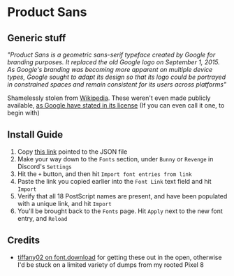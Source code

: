 # Product Sans

## Generic stuff
_"Product Sans is a geometric sans-serif typeface created by Google for branding purposes. It replaced the old Google logo on September 1, 2015. As Google's branding was becoming more apparent on multiple device types, Google sought to adapt its design so that its logo could be portrayed in constrained spaces and remain consistent for its users across platforms"_

Shamelessly stolen from [Wikipedia](https://en.wikipedia.org/wiki/Product_Sans). These weren't even made publicly available, [as Google have stated in its license](https://fonts.google.com/license/productsans) (If you can even call it one, to begin with)

## Install Guide
1. Copy [this link](https://github.com/Thisisauser6443/Product-Sans/raw/refs/heads/main/Import.json) pointed to the JSON file
2. Make your way down to the `Fonts` section, under `Bunny` or `Revenge` in Discord's `Settings`
3. Hit the `+` button, and then hit `Import font entries from link`
4. Paste the link you copied earlier into the `Font Link` text field and hit `Import`
5. Verify that all 18 PostScript names are present, and have been populated with a unique link, and hit `Import`
6. You'll be brought back to the `Fonts` page. Hit `Apply` next to the new font entry, and `Reload`

## Credits
- [tiffany02 on font.download](https://font.download/font/google-sans) for getting these out in the open, otherwise I'd be stuck on a limited variety of dumps from my rooted Pixel 8
